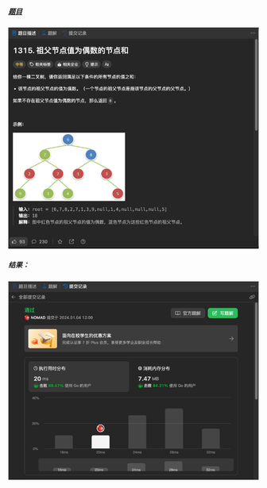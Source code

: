##### [题目](https://leetcode.cn/problems/sum-of-nodes-with-even-valued-grandparent/description/)
![pic](img.png)
##### 结果：
![pic](result.png)